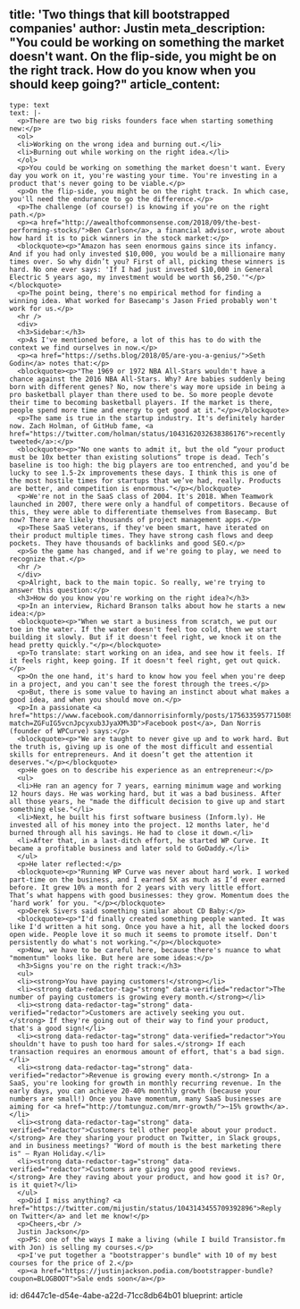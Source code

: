 title: 'Two things that kill bootstrapped companies'
author: Justin
meta_description: "You could be working on something the market doesn't want. On the flip-side, you might be on the right track. How do you know when you should keep going?"
article_content:
  -
    type: text
    text: |-
      <p>There are two big risks founders face when starting something new:</p>
      <ol>
      <li>Working on the wrong idea and burning out.</li>
      <li>Burning out while working on the right idea.</li>
      </ol>
      <p>You could be working on something the market doesn't want. Every day you work on it, you're wasting your time. You're investing in a product that's never going to be viable.</p>
      <p>On the flip-side, you might be on the right track. In which case, you'll need the endurance to go the difference.</p>
      <p>The challenge (of course!) is knowing if you're on the right path.</p>
      <p><a href="http://awealthofcommonsense.com/2018/09/the-best-performing-stocks/">Ben Carlson</a>, a financial advisor, wrote about how hard it is to pick winners in the stock market:</p>
      <blockquote><p>"Amazon has seen enormous gains since its infancy. And if you had only invested $10,000, you would be a millionaire many times over. So why didn’t you? First of all, picking these winners is hard. No one ever says: 'If I had just invested $10,000 in General Electric 5 years ago, my investment would be worth $6,250.'"</p></blockquote>
      <p>The point being, there's no empirical method for finding a winning idea. What worked for Basecamp's Jason Fried probably won't work for us.</p>
      <hr />
      <div>
      <h3>Sidebar:</h3>
      <p>As I've mentioned before, a lot of this has to do with the context we find ourselves in now.</p>
      <p><a href="https://seths.blog/2018/05/are-you-a-genius/">Seth Godin</a> notes that:</p>
      <blockquote><p>"The 1969 or 1972 NBA All-Stars wouldn't have a chance against the 2016 NBA All-Stars. Why? Are babies suddenly being born with different genes? No, now there's way more upside in being a pro basketball player than there used to be. So more people devote their time to becoming basketball players. If the market is there, people spend more time and energy to get good at it."</p></blockquote>
      <p>The same is true in the startup industry. It's definitely harder now. Zach Holman, of GitHub fame, <a href="https://twitter.com/holman/status/1043162032638386176">recently tweeted</a>:</p>
      <blockquote><p>"No one wants to admit it, but the old “your product must be 10x better than existing solutions” trope is dead. Tech’s baseline is too high: the big players are too entrenched, and you’d be lucky to see 1.5-2x improvements these days. I think this is one of the most hostile times for startups that we’ve had, really. Products are better, and competition is enormous."</p></blockquote>
      <p>We're not in the SaaS class of 2004. It's 2018. When Teamwork launched in 2007, there were only a handful of competitors. Because of this, they were able to differentiate themselves from Basecamp. But now? There are likely thousands of project management apps.</p>
      <p>These SaaS veterans, if they've been smart, have iterated on their product multiple times. They have strong cash flows and deep pockets. They have thousands of backlinks and good SEO.</p>
      <p>So the game has changed, and if we're going to play, we need to recognize that.</p>
      <hr />
      </div>
      <p>Alright, back to the main topic. So really, we're trying to answer this question:</p>
      <h3>How do you know you're working on the right idea?</h3>
      <p>In an interview, Richard Branson talks about how he starts a new idea:</p>
      <blockquote><p>"When we start a business from scratch, we put our toe in the water. If the water doesn't feel too cold, then we start building it slowly. But if it doesn't feel right, we knock it on the head pretty quickly."</p></blockquote>
      <p>To translate: start working on an idea, and see how it feels. If it feels right, keep going. If it doesn't feel right, get out quick.</p>
      <p>On the one hand, it's hard to know how you feel when you're deep in a project, and you can't see the forest through the trees.</p>
      <p>But, there is some value to having an instinct about what makes a good idea, and when you should move on.</p>
      <p>In a passionate <a href="https://www.facebook.com/dannorrisinformly/posts/1756335957715089?match=ZGFuIG5vcnJpcyxub3JyaXM%3D">Facebook post</a>, Dan Norris (founder of WPCurve) says:</p>
      <blockquote><p>"We are taught to never give up and to work hard. But the truth is, giving up is one of the most difficult and essential skills for entrepreneurs. And it doesn’t get the attention it deserves."</p></blockquote>
      <p>He goes on to describe his experience as an entrepreneur:</p>
      <ul>
      <li>He ran an agency for 7 years, earning minimum wage and working 12 hours days. He was working hard, but it was a bad business. After all those years, he "made the difficult decision to give up and start something else."</li>
      <li>Next, he built his first software business (Inform.ly). He invested all of his money into the project. 12 months later, he'd burned through all his savings. He had to close it down.</li>
      <li>After that, in a last-ditch effort, he started WP Curve. It became a profitable business and later sold to GoDaddy.</li>
      </ul>
      <p>He later reflected:</p>
      <blockquote><p>"Running WP Curve was never about hard work. I worked part-time on the business, and I earned 5X as much as I’d ever earned before. It grew 10% a month for 2 years with very little effort. That’s what happens with good businesses: they grow. Momentum does the ‘hard work’ for you. "</p></blockquote>
      <p>Derek Sivers said something similar about CD Baby:</p>
      <blockquote><p>"I'd finally created something people wanted. It was like I'd written a hit song. Once you have a hit, all the locked doors open wide. People love it so much it seems to promote itself. Don't persistently do what's not working."</p></blockquote>
      <p>Now, we have to be careful here, because there's nuance to what "momentum" looks like. But here are some ideas:</p>
      <h3>Signs you're on the right track:</h3>
      <ul>
      <li><strong>You have paying customers!</strong></li>
      <li><strong data-redactor-tag="strong" data-verified="redactor">The number of paying customers is growing every month.</strong></li>
      <li><strong data-redactor-tag="strong" data-verified="redactor">Customers are actively seeking you out.</strong> If they're going out of their way to find your product, that's a good sign!</li>
      <li><strong data-redactor-tag="strong" data-verified="redactor">You shouldn't have to push too hard for sales.</strong> If each transaction requires an enormous amount of effort, that's a bad sign.</li>
      <li><strong data-redactor-tag="strong" data-verified="redactor">Revenue is growing every month.</strong> In a SaaS, you're looking for growth in monthly recurring revenue. In the early days, you can achieve 20-40% monthly growth (because your numbers are small!) Once you have momentum, many SaaS businesses are aiming for <a href="http://tomtunguz.com/mrr-growth/">~15% growth</a>.</li>
      <li><strong data-redactor-tag="strong" data-verified="redactor">Customers tell other people about your product.</strong> Are they sharing your product on Twitter, in Slack groups, and in business meetings? "Word of mouth is the best marketing there is" – Ryan Holiday.</li>
      <li><strong data-redactor-tag="strong" data-verified="redactor">Customers are giving you good reviews.</strong> Are they raving about your product, and how good it is? Or, is it quiet?</li>
      </ul>
      <p>Did I miss anything? <a href="https://twitter.com/mijustin/status/1043143455709392896">Reply on Twitter</a> and let me know!</p>
      <p>Cheers,<br />
      Justin Jackson</p>
      <p>PS: one of the ways I make a living (while I build Transistor.fm with Jon) is selling my courses.</p>
      <p>I've put together a "bootstrapper's bundle" with 10 of my best courses for the price of 2.</p>
      <p><a href="https://justinjackson.podia.com/bootstrapper-bundle?coupon=BLOGBOOT">Sale ends soon</a></p>
id: d6447c1e-d54e-4abe-a22d-71cc8db64b01
blueprint: article
